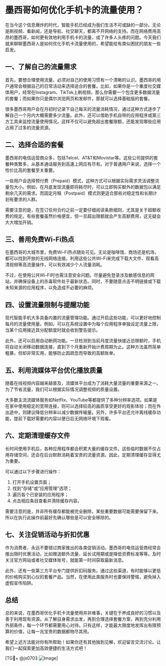 # 墨西哥如何优化手机卡的流量使用？

在当今这个信息爆炸的时代，智能手机已经成为我们生活不可或缺的一部分。无论是刷视频、看新闻，还是导航、社交聊天，都离不开网络的支持。而在网络费用高昂的墨西哥，如何更有效地利用手机卡的流量，成了许多人头疼的问题。今天我们就来聊聊墨西哥人是如何优化手机卡流量使用的，希望能给有类似困扰的朋友一些启发。

## 一、了解自己的流量需求

首先，要想合理使用流量，必须对自己的使用习惯有一个清晰的认识。墨西哥的用户通常会根据自己的日常活动来选择适合的套餐。比如，如果你是一个重度社交媒体用户，经常在Instagram、TikTok上刷视频，那么你需要一个包含更多数据流量的套餐；而如果你只是偶尔浏览网页和发邮件，那就可以选择基础版的套餐。

很多墨西哥用户会在月初时记录下自己每天的流量消耗情况，通过这种方式逐步了解自己一个月内大概需要多少流量。此外，还可以借助手机自带的应用程序或第三方工具来监控流量使用情况。这样不仅可以避免超出套餐限额，还能发现哪些应用占用了过多的流量资源。

## 二、选择合适的套餐

墨西哥的电信运营商众多，包括Telcel、AT&T和Movistar等。这些公司提供的套餐种类繁多，从基本通话服务到高速上网应有尽有。对于普通用户来说，选择一个性价比高的套餐至关重要。

一些用户会选择预付费（Prepaid）模式，这种方式可以根据实际需求灵活调整流量包大小。例如，在月底发现流量即将耗尽时，可以立即购买额外的数据包以满足剩余几天的需求。而固定月租（Postpaid）模式则更适合那些对稳定性和长期计划有要求的人群。

需要注意的是，在签订任何合约之前一定要仔细阅读条款细则，尤其是关于超额收费的规定。有些套餐虽然价格便宜，但一旦超出限额就会产生高额费用，这无疑会大大增加开销。

## 三、善用免费Wi-Fi热点

在墨西哥的大城市里，免费Wi-Fi热点随处可见。无论是咖啡馆、商场还是机场，都可以找到开放的无线网络连接。利用这些公共Wi-Fi来完成下载大文件、观看高清视频等高流量操作，可以有效减少个人流量消耗。

不过，在使用公共Wi-Fi时也需注意安全问题。尽量避免登录涉及敏感信息的网站，并确保设备上的杀毒软件处于最新状态。同时，不要随意点击不明链接或下载未知来源的应用程序，以免造成不必要的麻烦。

## 四、设置流量限制与提醒功能

现代智能手机大多具备内置的流量管理功能。通过开启这些功能，可以更好地控制每月的流量使用量。例如，可以在系统设置中为每个应用程序单独设定流量上限，当某个应用接近其分配额度时就会收到警告提示。

此外，还可以启用自动断网功能。一旦检测到当前月度流量快接近总限额时，手机将自动关闭移动数据连接，直到下个月重新开始计费周期为止。这种方法虽然简单粗暴，但却非常实用，能够防止因疏忽而导致的高额账单。

## 五、利用流媒体平台优化播放质量

随着在线视频内容越来越普及，流媒体平台成为了消耗大量流量的重要来源之一。为了节省流量，我们可以根据实际情况调整视频的质量设置。

大多数主流流媒体服务如Netflix、YouTube等都提供了多种分辨率选项。如果是在家中使用稳定的宽带连接，则可以选择较高的画质享受更好的观影体验；而在外出途中，则建议降低分辨率以减少数据传输量。另外，许多平台还允许离线缓存功能，提前下载好需要的内容以便日后无网络环境下观看。

## 六、定期清理缓存文件

长时间使用手机后，各种应用程序都会积累大量的缓存文件。这些临时数据不仅占用存储空间，还会在后台默默消耗着宝贵的流量资源。因此，定期清理缓存显得尤为重要。

可以通过以下步骤进行操作：
1. 打开手机设置页面；
2. 找到“存储”或“应用管理”选项；
3. 遍历各个已安装的应用程序；
4. 点击相应条目查看并清除缓存内容。

需要注意的是，并非所有缓存都能被完全删除，某些重要数据可能需要保留下来。所以在执行此操作前最好先确认哪些是可以安全移除的。

## 七、关注促销活动与折扣优惠

作为消费者，永远不要错过商家推出的各类促销活动。墨西哥的电信运营商经常会推出限时优惠活动，比如赠送额外流量、延长试用期或是降低资费标准等等。及时关注官方网站或者社交媒体账号，就能第一时间获取最新消息。

此外，还有一些第三方平台专门提供折扣码服务。通过这些渠道，有时能够以更低的价格购买到心仪的套餐产品。当然，在使用此类服务时也要保持警惕，避免掉入虚假宣传陷阱。

## 总结

总的来说，在墨西哥优化手机卡流量使用并非难事，关键在于养成良好的习惯以及善于利用现有资源。从了解自身需求出发，再到合理选择套餐方案，再到充分利用外部条件，每一个环节都需要用心对待。只有这样，才能最大限度地发挥出有限预算的价值，让每一兆宝贵的数据都物尽其用。

希望上述方法能对你有所帮助！如果你还有其他独到见解，欢迎留言交流讨论。让我们一起探索更加高效便捷的生活方式吧！

[TG💪+ @jx0703 ![Image](https://github.com/user-attachments/assets/dbca1d08-cadb-493c-b0ec-ad6f7a83f270)]